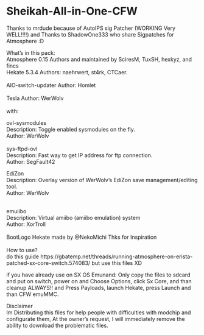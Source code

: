 <h1 class="code-line" data-line-start=0 data-line-end=1 ><a id="SheikahAllinOneCFW_0"></a>Sheikah-All-in-One-CFW</h1>
<p>Thanks to mrdude because of AutoIPS sig Patcher (WORKING Very WELL!!!!) and Thanks to ShadowOne333 who share Sigpatches for Atmosphere :D</p>
<p class="has-line-data" data-line-start="1" data-line-end="9">What’s in this pack:<br>
Atmosphere 0.15 Authors and maintained by SciresM, TuxSH, hexkyz, and fincs<br>
Hekate 5.3.4 Authors: naehrwert, st4rk, CTCaer.<br><br>
AIO-switch-updater Author: Homlet<br><br>
Tesla Author: WerWolv<br><br>
with:</p>
<p class="has-line-data" data-line-start="10" data-line-end="18">ovl-sysmodules<br>
Description: Toggle enabled sysmodules on the fly.<br>
Author: WerWolv<br>
<br>
sys-ftpd-ovl<br>
Description: Fast way to get IP address for ftp connection.<br>
Author: SegFault42<br>
<p class="has-line-data" data-line-start="19" data-line-end="23">EdiZon<br>
Description: Overlay version of WerWolv’s EdiZon save management/editing tool.<br>
Author: WerWolv<br><br>
<p class="has-line-data" data-line-start="24" data-line-end="31">emuiibo<br>
Description: Virtual amiibo (amiibo emulation) system<br>
Author: XorTroll<br><br>
BootLogo Hekate made by @NekoMichi Thks for Inspiration<br><br>
How to use?<br>
do this guide https://gbatemp.net/threads/running-atmosphere-on-erista-patched-sx-core-switch.574083/ but use this files XD</p>
<p class="has-line-data" data-line-start="32" data-line-end="33">if you have already use on SX OS Emunand: Only copy the files to sdcard and put on switch, power on and Choose Options, click Sx Core, and than cleanup ALWAYS!! and  Press Payloads, launch Hekate,  press Launch and than CFW emuMMC.</p>
<p class="has-line-data" data-line-start="34" data-line-end="36">Disclaimer<br>
Im Distributing this files for help people with difficulties with modchip and configurate them, At the owner’s request, I will immediately remove the ability to download the problematic files.</p>
